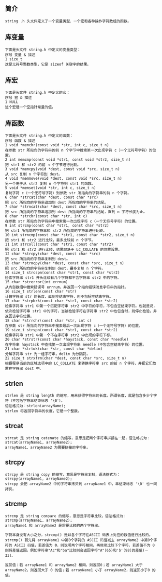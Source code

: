 

## 简介

    string .h 头文件定义了一个变量类型、一个宏和各种操作字符数组的函数。

## 库变量

    下面是头文件 string.h 中定义的变量类型：
    序号 变量 & 描述
    1 size_t 
    这是无符号整数类型，它是 sizeof 关键字的结果。

## 库宏

    下面是头文件 string.h 中定义的宏：
    序号 宏 & 描述
    1 NULL
    这个宏是一个空指针常量的值。

## 库函数

    下面是头文件 string.h 中定义的函数：
    序号 函数 & 描述
    1 void *memchr(const void *str, int c, size_t n)
    在参数 str 所指向的字符串的前 n 个字节中搜索第一次出现字符 c（一个无符号字符）的位置。
    2 int memcmp(const void *str1, const void *str2, size_t n)
    把 str1 和 str2 的前 n 个字节进行比较。
    3 void *memcpy(void *dest, const void *src, size_t n)
    从 src 复制 n 个字符到 dest。
    4 void *memmove(void *dest, const void *src, size_t n)
    另一个用于从 str2 复制 n 个字符到 str1 的函数。
    5 void *memset(void *str, int c, size_t n)
    复制字符 c（一个无符号字符）到参数 str 所指向的字符串的前 n 个字符。
    6 char *strcat(char *dest, const char *src)
    把 src 所指向的字符串追加到 dest 所指向的字符串的结尾。
    7 char *strncat(char *dest, const char *src, size_t n)
    把 src 所指向的字符串追加到 dest 所指向的字符串的结尾，直到 n 字符长度为止。
    8 char *strchr(const char *str, int c)
    在参数 str 所指向的字符串中搜索第一次出现字符 c（一个无符号字符）的位置。
    9 int strcmp(const char *str1, const char *str2)
    把 str1 所指向的字符串和 str2 所指向的字符串进行比较。
    10 int strncmp(const char *str1, const char *str2, size_t n)
    把 str1 和 str2 进行比较，最多比较前 n 个字节。
    11 int strcoll(const char *str1, const char *str2)
    把 str1 和 str2 进行比较，结果取决于 LC_COLLATE 的位置设置。
    12 char *strcpy(char *dest, const char *src)
    把 src 所指向的字符串复制到 dest。
    13 char *strncpy(char *dest, const char *src, size_t n)
    把 src 所指向的字符串复制到 dest，最多复制 n 个字符。
    14 size_t strcspn(const char *str1, const char *str2)
    检索字符串 str1 开头连续有几个字符都不含字符串 str2 中的字符。
    15 char *strerror(int errnum)
    从内部数组中搜索错误号 errnum，并返回一个指向错误消息字符串的指针。
    16 size_t strlen(const char *str)
    计算字符串 str 的长度，直到空结束字符，但不包括空结束字符。
    17 char *strpbrk(const char *str1, const char *str2)
    检索字符串 str1 中第一个匹配字符串 str2 中字符的字符，不包含空结束字符。也就是说，依次检验字符串 str1 中的字符，当被检验字符在字符串 str2 中也包含时，则停止检验，并返回该字符位置。
    18 char *strrchr(const char *str, int c)
    在参数 str 所指向的字符串中搜索最后一次出现字符 c（一个无符号字符）的位置。
    19 size_t strspn(const char *str1, const char *str2)
    检索字符串 str1 中第一个不在字符串 str2 中出现的字符下标。
    20 char *strstr(const char *haystack, const char *needle)
    在字符串 haystack 中查找第一次出现字符串 needle（不包含空结束字符）的位置。
    21 char *strtok(char *str, const char *delim)
    分解字符串 str 为一组字符串，delim 为分隔符。
    22 size_t strxfrm(char *dest, const char *src, size_t n)
    根据程序当前的区域选项中的 LC_COLLATE 来转换字符串 src 的前 n 个字符，并把它们放置在字符串 dest 中。

## strlen

    strlen 是 string length 的缩写，用来获得字符串的长度。所谓长度，就是包含多少个字符（不包括字符串结束标志 '\0'）。
    语法格式为：strlen(arrayName);
    strlen 将返回字符串的长度，它是一个整数。

## strcat

    strcat 是 string catenate 的缩写，意思是把两个字符串拼接在一起，语法格式为：
    strcat(arrayName1, arrayName2);
    arrayName1、arrayName2 为需要拼接的字符串。

## strcpy

    strcpy 是 string copy 的缩写，意思是字符串复制，语法格式为：
    strcpy(arrayName1, arrayName2);
    strcpy 会把 arrayName2 中的字符串拷贝到 arrayName1 中，串结束标志 '\0' 也一同拷贝。

## strcmp

    strcmp 是 string compare 的缩写，意思是字符串比较，语法格式为：
    strcmp(arrayName1, arrayName2);
    arrayName1 和 arrayName2 是需要比较的两个字符串。

    字符本身没有大小之分，strcmp() 是以各个字符在ASCII 码表上对应的数值进行比较的。strcmp() 首先将 arrayName1 中第0个字符的 ASCII 码值减去 arrayName2 中第0个字符的 ASCII 码值，若差值为 0，则说明两个字符相同，再继续比较下个字符，若差值不为 0 则将差值返回。例如字符串"Ac"和"ba"比较则会返回字符"A"(65)和'b'(98)的差值(－33)。

    返回值：若 arrayName1 和 arrayName2 相同，则返回0；若 arrayName1 大于 arrayName2，则返回大于 0 的值；若 arrayName1 小于 arrayName2，则返回小于0 的值。
